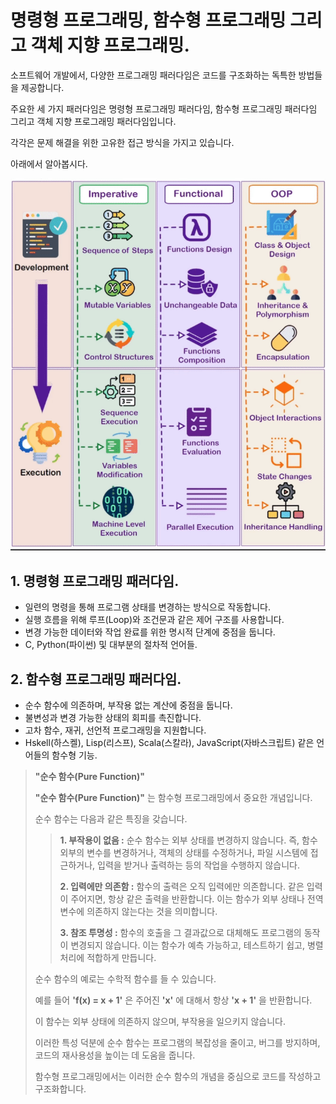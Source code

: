 # 명령형 프로그래밍, 함수형 프로그래밍 그리고 객체 지향 프로그래밍.

소프트웨어 개발에서, 다양한 프로그래밍 패러다임은 코드를 구조화하는 독특한 방법들을 제공합니다.

주요한 세 가지 패러다임은 명령형 프로그래밍 패러다임, 함수형 프로그래밍 패러다임 그리고 객체 지향 프로그래밍 패러다임입니다.

각각은 문제 해결을 위한 고유한 접근 방식을 가지고 있습니다.

아래에서 알아봅시다.

<img src = "https://github.com/devKobe24/images/blob/main/IMvsFUvsOO.gif?raw=true">

## 1. 명령형 프로그래밍 패러다임.
- 일련의 명령을 통해 프로그램 상태를 변경하는 방식으로 작동합니다.
- 실행 흐름을 위해 루프(Loop)와 조건문과 같은 제어 구조를 사용합니다.
- 변경 가능한 데이터와 작업 완료를 위한 명시적 단계에 중점을 둡니다.
- C, Python(파이썬) 및 대부분의 절차적 언어들.

## 2. 함수형 프로그래밍 패러다임.
- 순수 함수에 의존하며, 부작용 없는 계산에 중점을 둡니다.
- 불변성과 변경 가능한 상태의 회피를 촉진합니다.
- 고차 함수, 재귀, 선언적 프로그래밍을 지원합니다.
- Hskell(하스켈), Lisp(리스프), Scala(스칼라), JavaScript(자바스크립트) 같은 언어들의 함수형 기능.

> **"순수 함수(Pure Function)"**
> 
> **"순수 함수(Pure Function)"** 는 함수형 프로그래밍에서 중요한 개념입니다.
> 
> 순수 함수는 다음과 같은 특징을 갖습니다.
> 
>> **1. 부작용이 없음 :** 순수 함수는 외부 상태를 변경하지 않습니다. 즉, 함수 외부의 변수를 변경하거나, 객체의 상태를 수정하거나, 파일 시스템에 접근하거나, 입력을 받거나 출력하는 등의 작업을 수행하지 않습니다.
>> 
>> **2. 입력에만 의존함 :** 함수의 출력은 오직 입력에만 의존합니다. 같은 입력이 주어지면, 항상 같은 출력을 반환합니다. 이는 함수가 외부 상태나 전역 변수에 의존하지 않는다는 것을 의미합니다.
>> 
>> **3. 참조 투명성 :** 함수의 호출을 그 결과값으로 대체해도 프로그램의 동작이 변경되지 않습니다. 이는 함수가 예측 가능하고, 테스트하기 쉽고, 병렬 처리에 적합하게 만듭니다.
>> 
> 순수 함수의 예로는 수학적 함수를 들 수 있습니다.
> 
> 예를 들어 **'f(x) = x + 1'** 은 주어진 **'x'** 에 대해서 항상 **'x + 1'** 을 반환합니다.
> 
> 이 함수는 외부 상태에 의존하지 않으며, 부작용을 일으키지 않습니다.
> 
> 이러한 특성 덕분에 순수 함수는 프로그램의 복잡성을 줄이고, 버그를 방지하며, 코드의 재사용성을 높이는 데 도움을 줍니다.
> 
> 함수형 프로그래밍에서는 이러한 순수 함수의 개념을 중심으로 코드를 작성하고 구조화합니다.
